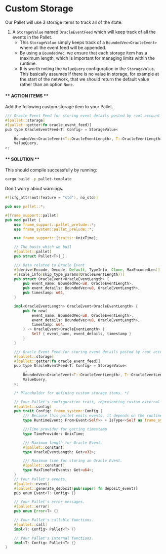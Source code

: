 # Custom Storage

Our Pallet will use 3 storage items to track all of the state.

1. A `StorageValue` named `OracleEventFeed` which will keep track of all the events in the Pallet.
	* This `StorageValue` simply keeps track of a `BoundedVec<OracleEvent>` where all the event feed will be appended. 
	* By using a `BoundedVec`, we ensure that each storage item has a maximum length, which is important for managing limits within the runtime.
	* It is worth noting the `ValueQuery` configuration in the `StorageValue`. This basically assumes if there is no value in storage, for example at the start of the network, that we should return the default value rather than an option `None`.


<!-- slide:break-40 -->

<!-- tabs:start -->

#### ** ACTION ITEMS **

Add the following custom storage item to your Pallet.

```rust
/// Oracle Event Feed for storing event details posted by root account
#[pallet::storage]
#[pallet::getter(fn oracle_event_feed)]
pub type OracleEventFeed<T: Config> = StorageValue<
	_,
	BoundedVec<OracleEvent<T::OracleEventLength>, T::OracleEventLength>,
	ValueQuery,
>;
```

#### ** SOLUTION **

This should compile successfully by running:

```bash
cargo build -p pallet-template
```

Don't worry about warnings.

```rust
#![cfg_attr(not(feature = "std"), no_std)]

pub use pallet::*;

#[frame_support::pallet]
pub mod pallet {
	use frame_support::pallet_prelude::*;
	use frame_system::pallet_prelude::*;

	use frame_support::{traits::UnixTime};

	// The basis which we buil
	#[pallet::pallet]
	pub struct Pallet<T>(_);

	/// Data related to Oracle Event
	#[derive(Encode, Decode, Default, TypeInfo, Clone, MaxEncodedLen)]
	#[scale_info(skip_type_params(OracleEventLength))]
	pub struct OracleEvent<OracleEventLength> {
		pub event_name: BoundedVec<u8, OracleEventLength>,
		pub event_details: BoundedVec<u8, OracleEventLength>,
		pub timestamp: u64,
	}

	impl<OracleEventLength> OracleEvent<OracleEventLength> {
		pub fn new(
			event_name: BoundedVec<u8, OracleEventLength>,
			event_details: BoundedVec<u8, OracleEventLength>,
			timestamp: u64,
		) -> OracleEvent<OracleEventLength> {
			Self { event_name, event_details, timestamp }
		}
	}

	/// Oracle Event Feed for storing event details posted by root account
	#[pallet::storage]
	#[pallet::getter(fn oracle_event_feed)]
	pub type OracleEventFeed<T: Config> = StorageValue<
		_,
		BoundedVec<OracleEvent<T::OracleEventLength>, T::OracleEventLength>,
		ValueQuery,
	>;

	/* Placeholder for defining custom storage items. */

	// Your Pallet's configuration trait, representing custom external types and interfaces.
	#[pallet::config]
	pub trait Config: frame_system::Config {
		/// Because this pallet emits events, it depends on the runtime's definition of an event.
		type RuntimeEvent: From<Event<Self>> + IsType<<Self as frame_system::Config>::RuntimeEvent>;

		///Time provider for getting timestamp
		type TimeProvider: UnixTime;

		/// Maximum length for Oracle Event.
		#[pallet::constant]
		type OracleEventLength: Get<u32>;

		/// Maximum time for storing an Oracle Event.
		#[pallet::constant]
		type MaxTimeForEvents: Get<u64>;
	}
	// Your Pallet's events.
	#[pallet::event]
	#[pallet::generate_deposit(pub(super) fn deposit_event)]
	pub enum Event<T: Config> {}

	// Your Pallet's error messages.
	#[pallet::error]
	pub enum Error<T> {}

	// Your Pallet's callable functions.
	#[pallet::call]
	impl<T: Config> Pallet<T> {}

	// Your Pallet's internal functions.
	impl<T: Config> Pallet<T> {}
}
```

<!-- tabs:end -->
